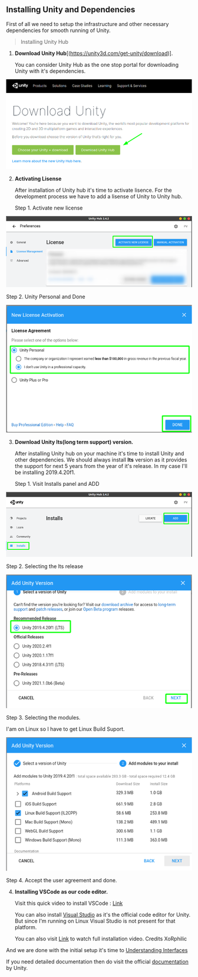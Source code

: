 ## Installing Unity and Dependencies

First of all we need to setup the infrastructure and other necessary dependencies for smooth running of Unity.

> Installing Unity Hub

1. **Download Unity Hub**[(https://unity3d.com/get-unity/download)].

   You can consider Unity Hub as the one stop portal for downloading Unity with it's dependencies.

![UnityHub](img/UnityHub.png)

2. **Activating Lisense**
   
   After installation of Unity hub it's time to activate lisence. For the development process we have to add a lisense of Unity to Unity hub.

   Step 1. Activate new license

![Act_Lis](img/Act_Lis_1.png)

   Step 2. Unity Personal and Done

![Act_Lis](img/Act_Lis_2.png)

3. **Download Unity lts(long term support) version.**
   
   After installing Unity hub on your machine it's time to install Unity and other dependencies. We should always install **lts** version as it provides the support for next 5 years from the year of it's release. In my case I'll be installing 2019.4.20f1.

   Step 1. Visit Installs panel and ADD

![Install](img/Install_1.png)

   Step 2. Selecting the lts release

![Install](img/Install_2.png)

   Step 3. Selecting the modules. 
   
   I'am on Linux so I have to get Linux Build Suport.

![Install](img/Install_3.png)

   Step 4. Accept the user agreement and done.

4. **Installing VSCode as our code editor.**

   Visit this quick video to install VSCode : [Link](https://www.youtube.com/watch?v=QXzYV3miuy4)

   You can also install [Visual Studio](https://visualstudio.microsoft.com/) as it's the official code editor for Unity. But since I'm running on Linux Visual Studio is not present for that platform.

    You can also visit [Link](https://www.youtube.com/watch?v=eHgh50G1E2A) to watch full installation video. Credits XoRphilic

And we are done with the initial setup it's time to [Understanding Interfaces](../Interface/README.md) 

If you need detailed documentation then do visit the official [documentation](https://docs.unity3d.com/Manual/) by Unity.